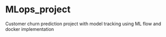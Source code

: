 # MLops_project
Customer churn prediction project with model tracking using ML flow and docker implementation
